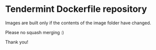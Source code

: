 # Tendermint Dockerfile repository

Images are built only if the contents of the image folder have changed.

Please no squash merging :)

Thank you!
